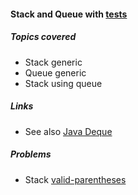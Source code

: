 #### Stack and Queue with [tests][1]


##### Topics covered
+ Stack generic
+ Queue generic
+ Stack using queue

##### Links
+ See also [Java Deque][2]

##### Problems
+ Stack [valid-parentheses][3]



[3]: https://leetcode.com/problems/valid-parentheses/
[2]: https://docs.oracle.com/javase/7/docs/api/java/util/Deque.html
[1]: https://github.com/jonycse/data-structures-algorithms-in-java/tree/master/src/test/java/dsalgo/stackqueue


